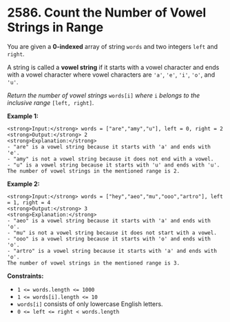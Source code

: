 # 2586. Count the Number of Vowel Strings in Range

You are given a <strong>0-indexed</strong> array of string `words` and two integers `left` and `right`.

A string is called a <strong>vowel string</strong> if it starts with a vowel character and ends with a vowel character where vowel characters are `'a'`, `'e'`, `'i'`, `'o'`, and `'u'`.

<em>Return the number of vowel strings</em> `words[i]` <em>where</em> `i` <em>belongs to the inclusive range</em> `[left, right]`.

<strong>Example 1:</strong>
```
<strong>Input:</strong> words = ["are","amy","u"], left = 0, right = 2
<strong>Output:</strong> 2
<strong>Explanation:</strong> 
- "are" is a vowel string because it starts with 'a' and ends with 'e'.
- "amy" is not a vowel string because it does not end with a vowel.
- "u" is a vowel string because it starts with 'u' and ends with 'u'.
The number of vowel strings in the mentioned range is 2.
```

<strong>Example 2:</strong>
```
<strong>Input:</strong> words = ["hey","aeo","mu","ooo","artro"], left = 1, right = 4
<strong>Output:</strong> 3
<strong>Explanation:</strong>
- "aeo" is a vowel string because it starts with 'a' and ends with 'o'.
- "mu" is not a vowel string because it does not start with a vowel.
- "ooo" is a vowel string because it starts with 'o' and ends with 'o'.
- "artro" is a vowel string because it starts with 'a' and ends with 'o'.
The number of vowel strings in the mentioned range is 3.
```

<strong>Constraints:</strong>

- `1 <= words.length <= 1000`
- `1 <= words[i].length <= 10`
- `words[i]` consists of only lowercase English letters.
- `0 <= left <= right < words.length`